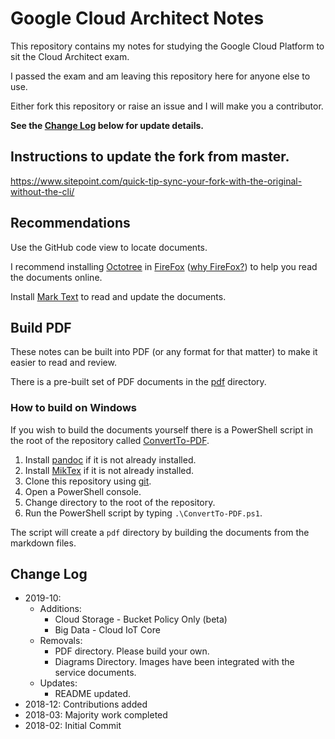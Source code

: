 # Google Cloud Architect Notes

This repository contains my notes for studying the Google Cloud Platform to sit the Cloud Architect exam.

I passed the exam and am leaving this repository here for anyone else to use.

Either fork this repository or raise an issue and I will make you a contributor.

__See the [Change Log](#change-log) below for update details.__

## Instructions to update the fork from master. 

https://www.sitepoint.com/quick-tip-sync-your-fork-with-the-original-without-the-cli/

## Recommendations

Use the GitHub code view to locate documents.

I recommend installing [Octotree](https://www.octotree.io/) in [FireFox](https://addons.mozilla.org/en-US/firefox/addon/octotree/) ([why FireFox?](https://github.com/DDLSTraining/Engage/blob/master/Internet/Firefox.md)) to help you read the documents online.

Install [Mark Text](https://marktext.app/) to read and update the documents.

## Build PDF

These notes can be built into PDF (or any format for that matter) to make it easier to read and review.

There is a pre-built set of PDF documents in the [pdf](/pdf) directory.

### How to build on Windows

If you wish to build the documents yourself there is a PowerShell script in the root of the repository called [ConvertTo-PDF](/ConvertTo-PDF.ps1).

1. Install [pandoc](http://pandoc.org/) if it is not already installed.
2. Install [MikTex](https://miktex.org/) if it is not already installed.
3. Clone this repository using [git](https://git-scm.com/).
4. Open a PowerShell console.
5. Change directory to the root of the repository.
6. Run the PowerShell script by typing `.\ConvertTo-PDF.ps1`.

The script will create a `pdf` directory by building the documents from the markdown files.

## Change Log

* 2019-10:
  * Additions:
    * Cloud Storage - Bucket Policy Only (beta)
    * Big Data - Cloud IoT Core
  * Removals:
    * PDF directory. Please build your own.
    * Diagrams Directory. Images have been integrated with the service documents.
  * Updates:
    * README updated.
* 2018-12: Contributions added
* 2018-03: Majority work completed
* 2018-02: Initial Commit
